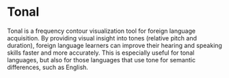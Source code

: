 Tonal
=====

Tonal is a frequency contour visualization tool for foreign language acquisition. By providing visual insight into tones (relative pitch and duration), foreign language learners can improve their hearing and speaking skills faster and more accurately. This is especially useful for tonal languages, but also for those languages that use tone for semantic differences, such as English.
